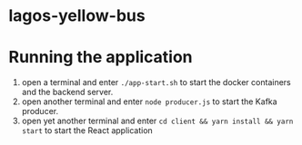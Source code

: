 # lagos-yellow-bus

# Running the application

1.  open a terminal and enter `./app-start.sh` to start the docker containers and the backend server.
2.  open another terminal and enter `node producer.js` to start the Kafka producer.
3.  open yet another terminal and enter `cd client && yarn install && yarn start` to start the React application
